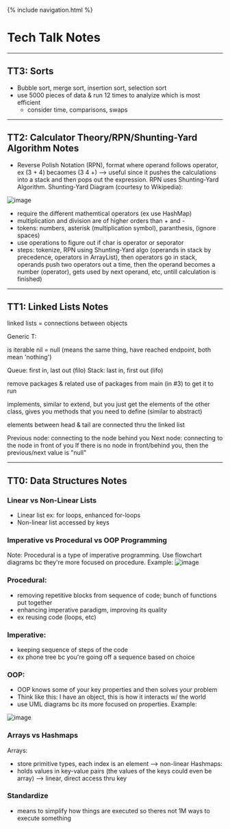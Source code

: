 {% include navigation.html %}

# Tech Talk Notes

----------------------------------------------------------------------------------------------------------------------------------------------------

## TT3: Sorts

- Bubble sort, merge sort, insertion sort, selection sort
- use 5000 pieces of data & run 12 times to analyize which is most efficient 
    - consider time, comparisons, swaps 

----------------------------------------------------------------------------------------------------------------------------------------------------
## TT2: Calculator Theory/RPN/Shunting-Yard Algorithm Notes 

- Reverse Polish Notation (RPN), format where operand follows operator, ex (3 + 4) becaomes (3 4 +) --> useful since it pushes the calculations into a stack and then pops out the expression. RPN uses Shunting-Yard Algorithm. Shunting-Yard Diagram (courtesy to Wikipedia): 

![image](https://user-images.githubusercontent.com/89210546/159739377-99a198cb-c0e7-4007-be01-4d34859e69ea.png)

- require the different mathemtical operators (ex use HashMap)
- multiplication and division are of higher orders than + and - 
- tokens: numbers, asterisk (multiplication symbol), paranthesis, (ignore spaces)
- use operations to figure out if char is operator or seporator 
- steps: tokenize, RPN using Shunting-Yard algo (operands in stack by precedence, operators in ArrayList), then operators go in stack, operands push two operators out a time, then the operand becomes a number (operator), gets used by next operand, etc, untill calculation is finished)





----------------------------------------------------------------------------------------------------------------------------------------------------
## TT1: Linked Lists Notes

linked lists = connections between objects

Generic T:

is iterable
nil = null (means the same thing, have reached endpoint, both mean 'nothing')

Queue: first in, last out (filo)
Stack: last in, first out (lifo) 

remove packages & related use of packages from main (in #3) to get it to run

implements, similar to extend, but you just get the elements of the other class, gives you methods that you need to define (similar to abstract)

elements between head & tail are connected thru the linked list

Previous node: connecting to the node behind you Next node: connecting to the node in front of you If there is no node in front/behind you, then the previous/next value is "null"

----------------------------------------------------------------------------------------------------------------------------------------------------

## TT0: Data Structures Notes 

### Linear vs Non-Linear Lists
* Linear list ex: for loops, enhanced for-loops
* Non-linear list accessed by keys 

### Imperative vs Procedural vs OOP Programming

Note: Procedural is a type of imperative programming. Use flowchart diagrams bc they're more focused on procedure. Example:
![image](https://user-images.githubusercontent.com/89210546/157569808-2d83674a-d189-460e-b6f1-f148319da472.png)

### Procedural:
- removing repetitive blocks from sequence of code; bunch of functions put together
- enhancing imperative paradigm, improving its quality
- ex reusing code (loops, etc) 

### Imperative:
- keeping sequence of steps of the code 
- ex phone tree bc you're going off a sequence based on choice

### OOP:
- OOP knows some of your key properties and then solves your problem 
- Think like this: I have an object, this is how it interacts w/ the world
- use UML diagrams bc its more focused on properties. Example: 

![image](https://user-images.githubusercontent.com/89210546/157569887-8385823a-751b-4c8f-9e01-6b53f5be97d0.png)

### Arrays vs Hashmaps 
Arrays: 
- store primitive types, each index is an element --> non-linear 
Hashmaps:
- holds values in key-value pairs (the values of the keys could even be array) --> linear, direct access thru key

### Standardize
- means to simplify how things are executed so theres not 1M ways to execute something
